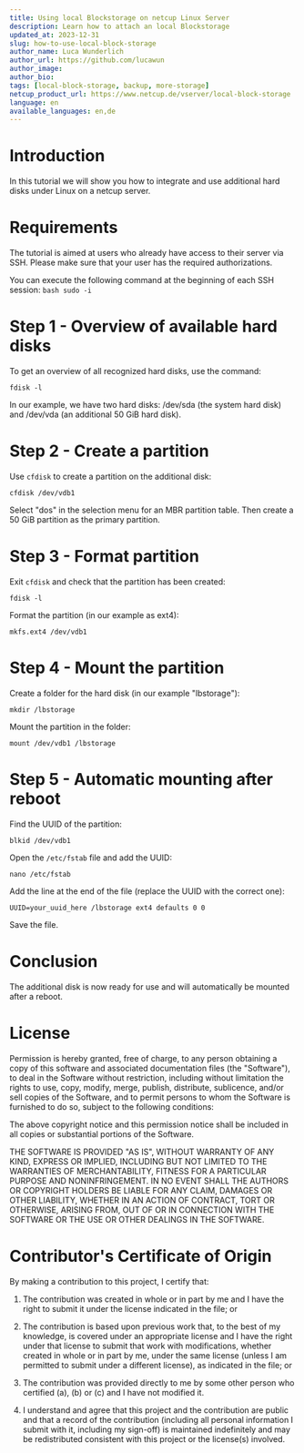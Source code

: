 ```yaml
---
title: Using local Blockstorage on netcup Linux Server
description: Learn how to attach an local Blockstorage
updated_at: 2023-12-31
slug: how-to-use-local-block-storage
author_name: Luca Wunderlich
author_url: https://github.com/lucawun
author_image:
author_bio:
tags: [local-block-storage, backup, more-storage]
netcup_product_url: https://www.netcup.de/vserver/local-block-storage
language: en
available_languages: en,de
---
```


 # Introduction

In this tutorial we will show you how to integrate and use additional hard disks under Linux on a netcup server. 

# Requirements

The tutorial is aimed at users who already have access to their server via SSH. Please make sure that your user has the required authorizations. 

You can execute the following command at the beginning of each SSH session: ```bash sudo -i```

# Step 1 - Overview of available hard disks

To get an overview of all recognized hard disks, use the command:

```
fdisk -l
```

In our example, we have two hard disks: /dev/sda (the system hard disk) and /dev/vda (an additional 50 GiB hard disk).

# Step 2 - Create a partition

Use `cfdisk` to create a partition on the additional disk:

```
cfdisk /dev/vdb1
```

Select "dos" in the selection menu for an MBR partition table. Then create a 50 GiB partition as the primary partition.

# Step 3 - Format partition

Exit `cfdisk` and check that the partition has been created:

```
fdisk -l
```

Format the partition (in our example as ext4):

```
mkfs.ext4 /dev/vdb1
```

# Step 4 - Mount the partition

Create a folder for the hard disk (in our example "lbstorage"):

```
mkdir /lbstorage
```

Mount the partition in the folder:

```
mount /dev/vdb1 /lbstorage
```

# Step 5 - Automatic mounting after reboot

Find the UUID of the partition:

```
blkid /dev/vdb1
```

Open the `/etc/fstab` file and add the UUID:

```
nano /etc/fstab
```

Add the line at the end of the file (replace the UUID with the correct one):

```
UUID=your_uuid_here /lbstorage ext4 defaults 0 0
```

Save the file.

# Conclusion

The additional disk is now ready for use and will automatically be mounted after a reboot.

# License

Permission is hereby granted, free of charge, to any person obtaining a copy
of this software and associated documentation files (the "Software"), to deal
in the Software without restriction, including without limitation the rights
to use, copy, modify, merge, publish, distribute, sublicence, and/or sell
copies of the Software, and to permit persons to whom the Software is
furnished to do so, subject to the following conditions:

The above copyright notice and this permission notice shall be included in all
copies or substantial portions of the Software.

THE SOFTWARE IS PROVIDED "AS IS", WITHOUT WARRANTY OF ANY KIND, EXPRESS OR
IMPLIED, INCLUDING BUT NOT LIMITED TO THE WARRANTIES OF MERCHANTABILITY,
FITNESS FOR A PARTICULAR PURPOSE AND NONINFRINGEMENT. IN NO EVENT SHALL THE
AUTHORS OR COPYRIGHT HOLDERS BE LIABLE FOR ANY CLAIM, DAMAGES OR OTHER
LIABILITY, WHETHER IN AN ACTION OF CONTRACT, TORT OR OTHERWISE, ARISING FROM,
OUT OF OR IN CONNECTION WITH THE SOFTWARE OR THE USE OR OTHER DEALINGS IN THE
SOFTWARE.

# Contributor's Certificate of Origin

By making a contribution to this project, I certify that:

1.  The contribution was created in whole or in part by me and I have the right to submit it under the license indicated in the file; or

2.  The contribution is based upon previous work that, to the best of my knowledge, is covered under an appropriate license and I have the right under that license to submit that work with modifications, whether created in whole or in part by me, under the same license (unless I am permitted to submit under a different license), as indicated in the file; or

3.  The contribution was provided directly to me by some other person who certified (a), (b) or (c) and I have not modified it.

4.  I understand and agree that this project and the contribution are public and that a record of the contribution (including all personal information I submit with it, including my sign-off) is maintained indefinitely and may be redistributed consistent with this project or the license(s) involved.
